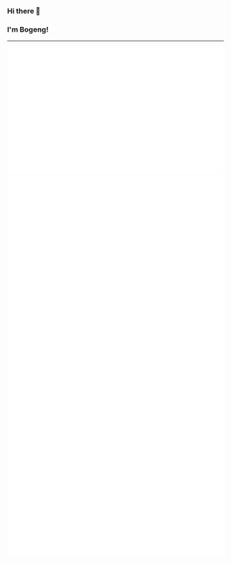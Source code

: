 

<!--
**bogeng-song/bogeng-song** is a ✨ _special_ ✨ repository because its `README.md` (this file) appears on your GitHub profile.

Here are some ideas to get you started:

- 🔭 I’m currently working on ...
- 🌱 I’m currently learning ...
- 👯 I’m looking to collaborate on ...
- 🤔 I’m looking for help with ...
- 💬 Ask me about ...
- 📫 How to reach me: ...
- 😄 Pronouns: ...
- ⚡ Fun fact: ...
-->


### Hi there 👋
### I'm Bogeng!

---
![](https://raw.githubusercontent.com/bogeng-song/github-stats/master/generated/overview.svg#gh-dark-mode-only)
![](https://raw.githubusercontent.com/bogeng-song/github-stats/master/generated/overview.svg#gh-light-mode-only)
![](https://raw.githubusercontent.com/bogeng-song/github-stats/master/generated/languages.svg#gh-dark-mode-only)
![](https://raw.githubusercontent.com/bogeng-song/github-stats/master/generated/languages.svg#gh-light-mode-only)

